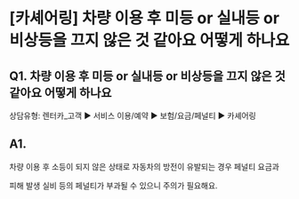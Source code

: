 # [카셰어링]  차량 이용 후 미등 or 실내등 or 비상등을 끄지 않은 것 같아요 어떻게 하나요

**Q1. 차량 이용 후 미등 or 실내등 or 비상등을 끄지 않은 것 같아요 어떻게 하나요**
-----------------------------------------------------

상담유형: 렌터카\_고객 ▶ 서비스 이용/예약 ▶ 보험/요금/페널티 ▶ 카셰어링

**A1.**
-------

차량 이용 후 소등이 되지 않은 상태로 자동차의 방전이 유발되는 경우 페널티 요금과

피해 발생 실비 등의 페널티가 부과될 수 있으니 주의가 필요해요.
